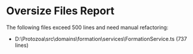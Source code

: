 # Oversize Files Report

The following files exceed 500 lines and need manual refactoring:

- D:\Protozoa\src\domains\formation\services\FormationService.ts (737 lines)

